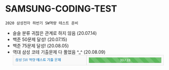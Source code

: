 # SAMSUNG-CODING-TEST
	2020 삼성전자 하반기 SW역량 테스트 준비
	
* 슬슬 분류 귀찮은 관계로 하지 않음 (20.07.14)
* 백준 50문제 달성! (20.07.15)
* 백준 75문제 달성! (20.08.05)
* 역대 삼성 코테 기출문제 다 풀었음 \^_^ (20.08.09)
![samsung_complete](./c_2.png)